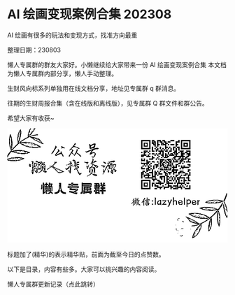 # AI 绘画变现案例合集 202308

AI 绘画有很多的玩法和变现⽅式，找准⽅向最重 

整理⽇期：230803 

懒⼈专属群的群友⼤家好。⼩懒继续给⼤家带来⼀份 AI 绘画变现案例合集 本⽂档为懒⼈专属群内部分享，懒⼈⼿动整理。

⽣财⻛向标系列单独⽤在线⽂档分享，地址⻅专属群 q 群消息。 

往期的⽣财周报合集（含在线版和离线版），⻅专属群 Q 群⽂件和群公告。 

希望⼤家有收获~ 

![](img/ai-huihua2_001.png)

标题加了(精华)的表⽰精华贴，前⾯为截⾄今⽇的点赞数。 

以下是⽬录，内容有些多。⼤家可以挑兴趣的内容阅读。

懒⼈专属群更新记录（点此跳转）

